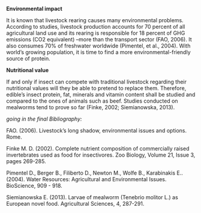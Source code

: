 **Environmental impact**

It is known that livestock rearing causes many environmental problems. According to studies, livestock production accounts for 70 percent of all agricultural land use and its rearing is responsible for 18 percent of GHG emissions (CO2 equivalent) –more than the transport sector (FAO, 2006). It also consumes 70% of freshwater worldwide (Pimentel, et al., 2004). With world’s growing population, it is time to find a more environmental-friendly source of protein.

**Nutritional value** 

If and only if insect can compete with traditional livestock regarding their nutritional values will they be able to pretend to replace them. Therefore, edible’s insect protein, fat, minerals and vitamin content shall be studied and compared to the ones of animals such as beef. Studies conducted on mealworms tend to prove so far (Finke, 2002; Siemianowska, 2013).

*going in the final Bibliography:*

FAO. (2006). Livestock’s long shadow, environmental issues and options. Rome.

Finke M. D. (2002). Complete nutrient composition of commercially raised invertebrates used as food for insectivores. Zoo Biology, Volume 21, Issue 3, pages 269-285.

Pimentel D., Berger B., Filiberto D., Newton M., Wolfe B., Karabinakis E.. (2004). Water Resources: Agricultural and Environmental Issues. BioScience, 909 - 918.

Siemianowska E. (2013). Larvae of mealworm (Tenebrio molitor L.) as European novel food. Agricultural Sciences, 4, 287-291.

